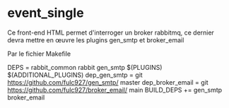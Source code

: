 # event_single

Ce front-end HTML permet d'interroger un broker rabbitmq, ce dernier devra mettre en œuvre les plugins gen_smtp et broker_email

Par le fichier Makefile

DEPS = rabbit_common rabbit gen_smtp $(PLUGINS) $(ADDITIONAL_PLUGINS)
dep_gen_smtp = git https://github.com/fulc927/gen_smtp/ master
dep_broker_email = git https://github.com/fulc927/broker_email/ main
BUILD_DEPS += gen_smtp broker_email

